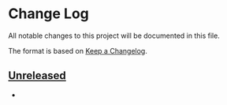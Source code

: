 # Change Log

All notable changes to this project will be documented in this file.

The format is based on [Keep a Changelog](http://keepachangelog.com/).


## [Unreleased]

-


[Unreleased]: https://github.com/plumula/plumula/compare/init...HEAD
